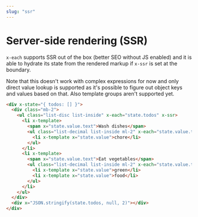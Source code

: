```yaml
---
slug: "ssr"
---
```


# Server-side rendering (SSR)

`x-each` supports SSR out of the box (better SEO without JS enabled) and it is able to hydrate its state from the rendered markup if `x-ssr` is set at the boundary.

Note that this doesn't work with complex expressions for now and only direct value lookup is supported as it's possible to figure out object keys and values based on that. Also template groups aren't supported yet.

```html
<div x-state="{ todos: [] }">
  <div class="mb-2">
    <ul class="list-disc list-inside" x-each="state.todos" x-ssr>
      <li x-template>
        <span x="state.value.text">Wash dishes</span>
        <ul class="list-decimal list-inside ml-2" x-each="state.value.tags">
          <li x-template x="state.value">chore</li>
        </ul>
      </li>
      <li x-template>
        <span x="state.value.text">Eat vegetables</span>
        <ul class="list-decimal list-inside ml-2" x-each="state.value.tags">
          <li x-template x="state.value">green</li>
          <li x-template x="state.value">food</li>
        </ul>
      </li>
    </ul>
  </div>
  <div x="JSON.stringify(state.todos, null, 2)"></div>
</div>
```
